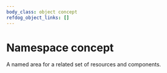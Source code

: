 ```yaml
---
body_class: object concept
refdog_object_links: []
---
```


# Namespace concept

<section>

A named area for a related set of resources and components.

</section>
